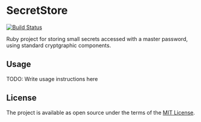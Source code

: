 # SecretStore

[![Build Status](https://travis-ci.org/neilslater/secret_store.png?branch=master)](http://travis-ci.org/neilslater/secret_store)

Ruby project for storing small secrets accessed with a master password, using standard cryptgraphic components.

## Usage

TODO: Write usage instructions here

## License

The project is available as open source under the terms of the [MIT License](http://opensource.org/licenses/MIT).

